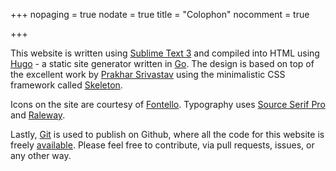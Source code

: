 +++
nopaging = true
nodate = true
title = "Colophon"
nocomment = true

+++

This website is written using [Sublime Text 3](https://www.sublimetext.com/) and compiled into HTML using [Hugo](http://gohugo.io) - a static site generator written in [Go](https://golang.org/). The design is based on top of the excellent work by [Prakhar Srivastav](http://prakhar.me) using the minimalistic CSS framework called [Skeleton](http://getskeleton.com).

Icons on the site are courtesy of [Fontello](http://fontello.com/). Typography uses [Source Serif Pro](https://github.com/adobe-fonts/source-serif-pro) and [Raleway](https://github.com/theleagueof/raleway).

Lastly, [Git](http://git-scm.com/) is used to publish on Github, where all the code for this website is freely [available](https://github.com/nishanttotla/hugo-blog-skeleton). Please feel free to contribute, via pull requests, issues, or any other way.


